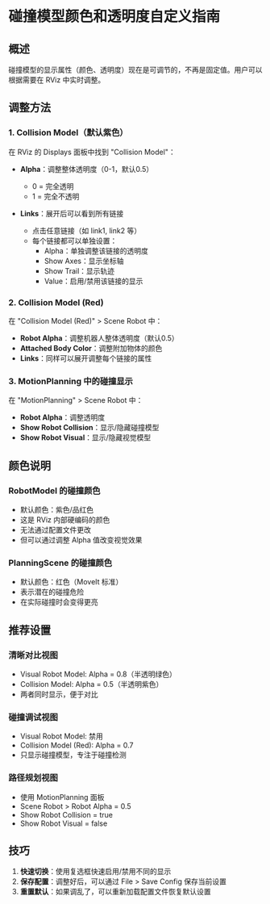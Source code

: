 # 碰撞模型颜色和透明度自定义指南

## 概述
碰撞模型的显示属性（颜色、透明度）现在是可调节的，不再是固定值。用户可以根据需要在 RViz 中实时调整。

## 调整方法

### 1. Collision Model（默认紫色）
在 RViz 的 Displays 面板中找到 "Collision Model"：

- **Alpha**：调整整体透明度（0-1，默认0.5）
  - 0 = 完全透明
  - 1 = 完全不透明
  
- **Links**：展开后可以看到所有链接
  - 点击任意链接（如 link1, link2 等）
  - 每个链接都可以单独设置：
    - Alpha：单独调整该链接的透明度
    - Show Axes：显示坐标轴
    - Show Trail：显示轨迹
    - Value：启用/禁用该链接的显示

### 2. Collision Model (Red)
在 "Collision Model (Red)" > Scene Robot 中：

- **Robot Alpha**：调整机器人整体透明度（默认0.5）
- **Attached Body Color**：调整附加物体的颜色
- **Links**：同样可以展开调整每个链接的属性

### 3. MotionPlanning 中的碰撞显示
在 "MotionPlanning" > Scene Robot 中：

- **Robot Alpha**：调整透明度
- **Show Robot Collision**：显示/隐藏碰撞模型
- **Show Robot Visual**：显示/隐藏视觉模型

## 颜色说明

### RobotModel 的碰撞颜色
- 默认颜色：紫色/品红色
- 这是 RViz 内部硬编码的颜色
- 无法通过配置文件更改
- 但可以通过调整 Alpha 值改变视觉效果

### PlanningScene 的碰撞颜色
- 默认颜色：红色（MoveIt 标准）
- 表示潜在的碰撞危险
- 在实际碰撞时会变得更亮

## 推荐设置

### 清晰对比视图
- Visual Robot Model: Alpha = 0.8（半透明绿色）
- Collision Model: Alpha = 0.5（半透明紫色）
- 两者同时显示，便于对比

### 碰撞调试视图
- Visual Robot Model: 禁用
- Collision Model (Red): Alpha = 0.7
- 只显示碰撞模型，专注于碰撞检测

### 路径规划视图
- 使用 MotionPlanning 面板
- Scene Robot > Robot Alpha = 0.5
- Show Robot Collision = true
- Show Robot Visual = false

## 技巧

1. **快速切换**：使用复选框快速启用/禁用不同的显示
2. **保存配置**：调整好后，可以通过 File > Save Config 保存当前设置
3. **重置默认**：如果调乱了，可以重新加载配置文件恢复默认设置